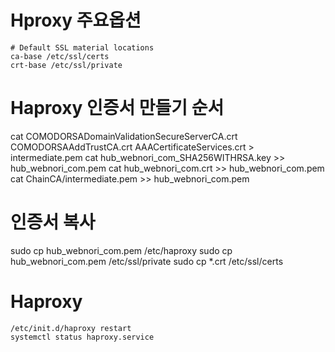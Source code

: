 

# Hproxy 주요옵션	
    # Default SSL material locations
	ca-base /etc/ssl/certs
	crt-base /etc/ssl/private

# Haproxy 인증서 만들기 순서
cat COMODORSADomainValidationSecureServerCA.crt COMODORSAAddTrustCA.crt AAACertificateServices.crt > intermediate.pem
cat hub_webnori_com_SHA256WITHRSA.key >> hub_webnori_com.pem
cat hub_webnori_com.crt >> hub_webnori_com.pem
cat ChainCA/intermediate.pem >> hub_webnori_com.pem

# 인증서 복사
sudo cp hub_webnori_com.pem /etc/haproxy
sudo cp hub_webnori_com.pem /etc/ssl/private
sudo cp *.crt /etc/ssl/certs


# Haproxy
    
    /etc/init.d/haproxy restart
    systemctl status haproxy.service
